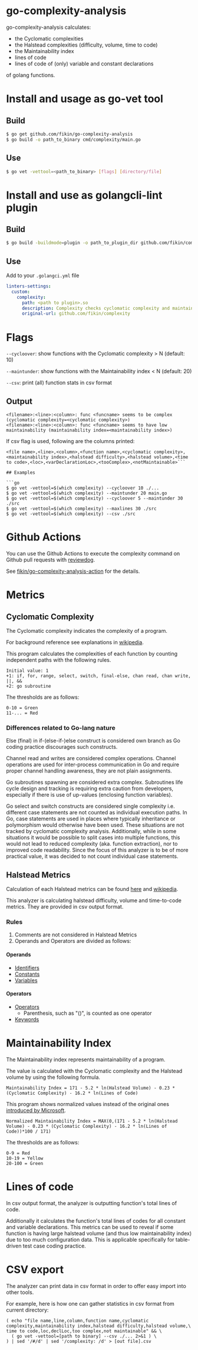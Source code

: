 # go-complexity-analysis

go-complexity-analysis calculates:
* the Cyclomatic complexities
* the Halstead complexities (difficulty, volume, time to code)
* the Maintainability index
* lines of code
* lines of code of (only) variable and constant declarations

of golang functions.

# Install and usage as go-vet tool

## Build

```sh
$ go get github.com/fikin/go-complexity-analysis
$ go build -o path_to_binary cmd/complexity/main.go
```

## Use

```sh
$ go vet -vettool=<path_to_binary> [flags] [directory/file]
```

# Install and use as golangcli-lint plugin

## Build

```sh
$ go build -buildmode=plugin -o path_to_plugin_dir github.com/fikin/complexity/plugin/complexity
```

## Use

Add to your `.golangci.yml` file

```yaml
linters-settings:
  custom:
    complexity:
      path: <path to plugin>.so
      description: Complexity checks cyclomatic complexity and maintainability index
      original-url: github.com/fikin/complexity
```

# Flags

`--cycloover`: show functions with the Cyclomatic complexity > N (default: 10)

`--maintunder`: show functions with the Maintainability index < N (default: 20)

`--csv`: print (all) function stats in csv format

## Output

```
<filename>:<line>:<column>: func <funcname> seems to be complex (cyclomatic complexity=<cyclomatic complexity>)
<filename>:<line>:<column>: func <funcname> seems to have low maintainability (maintainability index=<maintainability index>)
```

If csv flag is used, following are the columns printed:

```
<file name>,<line>,<column>,<function name>,<cyclomatic complexity>,<maintainability index>,<halstead difficulty>,<halstead volume>,<time to code>,<loc>,<varDeclarationLoc>,<tooComplex>,<notMaintainable>```

## Examples

```go
$ go vet -vettool=$(which complexity) --cycloover 10 ./...
$ go vet -vettool=$(which complexity) --maintunder 20 main.go
$ go vet -vettool=$(which complexity) --cycloover 5 --maintunder 30 ./src
$ go vet -vettool=$(which complexity) --maxlines 30 ./src
$ go vet -vettool=$(which complexity) --csv ./src
```

# Github Actions

You can use the Github Actions to execute the complexity command on Github pull requests with [reviewdog](https://github.com/reviewdog/reviewdog).

See [fikin/go-complexity-analysis-action](https://github.com/fikin/go-complexity-analysis-action) for the details.


# Metrics

## Cyclomatic Complexity

The Cyclomatic complexity indicates the complexity of a program.

For background reference see explanations in [wikipedia](https://en.wikipedia.org/wiki/Cyclomatic_complexity).

This program calculates the complexities of each function by counting independent paths with the following rules.
```
Initial value: 1
+1: if, for, range, select, switch, final-else, chan read, chan write, ||, &&
+2: go subroutine
```

The thresholds are as follows:
```
0-10 = Green
11-... = Red
```

### Differences related to Go-lang nature

Else (final) in if-(else-if-)else construct is considered own branch as Go coding practice discourages such constructs.

Channel read and writes are considered complex operations. Channel operations are used for inter-process communication in Go and require proper channel handling awareness, they are not plain assignments.

Go subroutines spawning are considered extra complex. Subroutines life cycle design and tracking is requiring extra caution from developers, especially if there is use of up-values (enclosing function variables).

Go select and switch constructs are considered single complexity i.e. different case statements are not counted as individual execution paths.
In Go, case statements are used in places where typically inheritance or polymorphism would otherwise have been used. These situations are not tracked by cyclomatic complexity analysis.
Additionally, while in some situations it would be possible to split cases into multiple functions, this would not lead to reduced complexity (aka. function extraction), nor to improved code readability.
Since the focus of this analyzer is to be of more practical value, it was decided to not count individual case statements.

## Halstead Metrics

Calculation of each Halstead metrics can be found [here](https://www.verifysoft.com/en_halstead_metrics.html) and [wikipedia](https://en.wikipedia.org/wiki/Halstead_complexity_measures).

This analyzer is calculating halstead difficulty, volume and time-to-code metrics. They are provided in csv output format.

### Rules

1. Comments are not considered in Halstead Metrics
2. Operands and Operators are divided as follows:

#### Operands

- [Identifiers](!https://golang.org/ref/spec#Identifiers)
- [Constants](!https://golang.org/ref/spec#Constants)
- [Variables](!https://golang.org/ref/spec#Variables)

#### Operators
- [Operators](!https://golang.org/ref/spec#Operators_and_punctuation)
    - Parenthesis, such as "()", is counted as one operator
- [Keywords](!https://golang.org/ref/spec#Keywords)

# Maintainability Index

The Maintainability index represents maintainability of a program.

The value is calculated with the Cyclomatic complexity and the Halstead volume by using the following formula.
```
Maintainability Index = 171 - 5.2 * ln(Halstead Volume) - 0.23 * (Cyclomatic Complexity) - 16.2 * ln(Lines of Code)
```

This program shows normalized values instead of the original ones [introduced by Microsoft](https://docs.microsoft.com/en-us/archive/blogs/codeanalysis/maintainability-index-range-and-meaning).
```
Normalized Maintainability Index = MAX(0,(171 - 5.2 * ln(Halstead Volume) - 0.23 * (Cyclomatic Complexity) - 16.2 * ln(Lines of Code))*100 / 171)
```

The thresholds are as follows:
```
0-9 = Red
10-19 = Yellow
20-100 = Green
```

# Lines of code

In csv output format, the analyzer is outputting function's total lines of code.

Additionally it calculates the function's total lines of codes for all constant and variable declarations.
This metrics can be used to reveal if some function is having large halstead volume (and thus low maintainability index) due to too much configuration data. This is applicable specifically for table-driven test case coding practice.

# CSV export

The analyzer can print data in csv format in order to offer easy import into other tools.

For example, here is how one can gather statistics in csv format from current directory:

```
( echo "file name,line,column,function name,cyclomatic complexity,maintainability index,halstead difficulty,halstead volume,\
time to code,loc,declLoc,too complex,not maintainable" && \
  ( go vet -vettool=[path to binary] --csv ./... 2>&1 ) \
) | sed '/#/d' | sed '/complexity: /d' > [out file].csv
```
